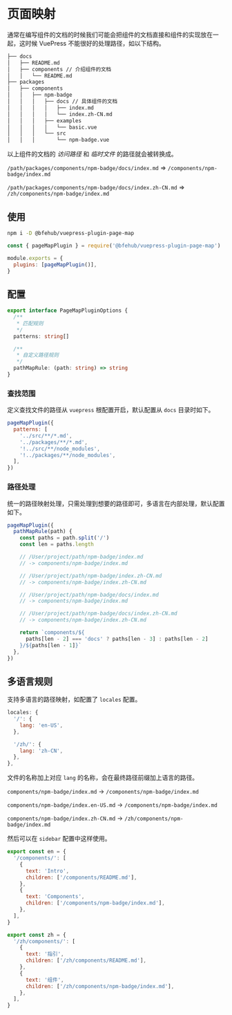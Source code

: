 # 页面映射

通常在编写组件的文档的时候我们可能会把组件的文档直接和组件的实现放在一起，这时候 VuePress 不能很好的处理路径，如以下结构。

```sh
├── docs
│   ├── README.md
│   ├── components // 介绍组件的文档
│   │   └── README.md
├── packages
│   ├── components
│   │   ├── npm-badge
│   │   │   ├── docs // 具体组件的文档
│   │   │   │   ├── index.md
│   │   │   │   └── index.zh-CN.md
│   │   │   ├── examples
│   │   │   │   └── basic.vue
│   │   │   └── src
│   │   │       └── npm-badge.vue
```

以上组件的文档的 _访问路径_ 和 _临时文件_ 的路径就会被转换成。

`/path/packages/components/npm-badge/docs/index.md` => `/components/npm-badge/index.md`

`/path/packages/components/npm-badge/docs/index.zh-CN.md` => `/zh/components/npm-badge/index.md`

## 使用

```sh
npm i -D @bfehub/vuepress-plugin-page-map
```

```js
const { pageMapPlugin } = require('@bfehub/vuepress-plugin-page-map')

module.exports = {
  plugins: [pageMapPlugin()],
}
```

## 配置

```ts
export interface PageMapPluginOptions {
  /**
   * 匹配规则
   */
  patterns: string[]

  /**
   * 自定义路径规则
   */
  pathMapRule: (path: string) => string
}
```

### 查找范围

定义查找文件的路径从 `vuepress` 根配置开启，默认配置从 `docs` 目录时如下。

```js
pageMapPlugin({
  patterns: [
    '../src/**/*.md',
    '../packages/**/*.md',
    '!../src/**/node_modules',
    '!../packages/**/node_modules',
  ],
})
```

### 路径处理

统一的路径映射处理，只需处理到想要的路径即可，多语言在内部处理，默认配置如下。

```js
pageMapPlugin({
  pathMapRule(path) {
    const paths = path.split('/')
    const len = paths.length

    // /User/project/path/npm-badge/index.md
    // -> components/npm-badge/index.md

    // /User/project/path/npm-badge/index.zh-CN.md
    // -> components/npm-badge/index.zh-CN.md

    // /User/project/path/npm-badge/docs/index.md
    // -> components/npm-badge/index.md

    // /User/project/path/npm-badge/docs/index.zh-CN.md
    // -> components/npm-badge/index.zh-CN.md

    return `components/${
      paths[len - 2] === 'docs' ? paths[len - 3] : paths[len - 2]
    }/${paths[len - 1]}`
  },
})
```

## 多语言规则

支持多语言的路径映射，如配置了 `locales` 配置。

```js
locales: {
  '/': {
    lang: 'en-US',
  },

  '/zh/': {
    lang: 'zh-CN',
  },
},
```

文件的名称加上对应 `lang` 的名称，会在最终路径前缀加上语言的路径。

`components/npm-badge/index.md` -> `/components/npm-badge/index.md`

`components/npm-badge/index.en-US.md` -> `/components/npm-badge/index.md`

`components/npm-badge/index.zh-CN.md` -> `/zh/components/npm-badge/index.md`

然后可以在 `sidebar` 配置中这样使用。

```js
export const en = {
  '/components/': [
    {
      text: 'Intro',
      children: ['/components/README.md'],
    },
    {
      text: 'Components',
      children: ['/components/npm-badge/index.md'],
    },
  ],
}
```

```js
export const zh = {
  '/zh/components/': [
    {
      text: '指引',
      children: ['/zh/components/README.md'],
    },
    {
      text: '组件',
      children: ['/zh/components/npm-badge/index.md'],
    },
  ],
}
```

